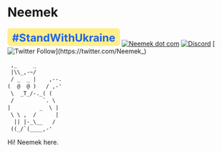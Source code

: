 # Neemek
[![Stand With Ukraine](https://raw.githubusercontent.com/vshymanskyy/StandWithUkraine/main/badges/StandWithUkraine.svg)](https://stand-with-ukraine.pp.ua)
[![Neemek dot com](https://img.shields.io/website?url=https%3A%2F%2Fneemek.com%2F)](https://neemek.com/)
[![Discord](https://img.shields.io/discord/1019694110573088768)](https://discord.gg/HFM8DqhngE)
[![Twitter Follow](https://img.shields.io/twitter/follow/Neemek_)](https://twitter.com/Neemek_)

```
 ,_     _
 |\\_,-~/
 / _  _ |    ,--.
(  @  @ )   / ,-'
 \  _T_/-._( (
 /         `. \
|         _  \ |
 \ \ ,  /      |
  || |-_\__   /
 ((_/`(____,-'
```

Hi! Neemek here.
